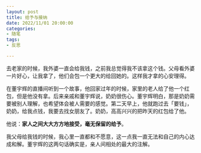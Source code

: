 ```yaml
---
layout: post
title: 给予与接纳
date: 2022/11/01 20:00:00
categories:
- 随笔
tags:
- 反思

---
```


去老家的时候，我外婆一直会给我钱，之前我总觉得我不该拿这个钱。父母看外婆一片好心，让我拿了，他们会包一个更大的给回她的。这样我才拿的心安理得。



在董宇辉的直播间听到一个故事，他回家过年的时候，家里的老人给了他一个红包，但是他没有拿。后来亲戚和董宇辉说，奶奶很伤心。董宇辉明白，那是奶奶需要被别人理解，也希望体会被人需要的感觉。第二天早上，他就跑过去「要钱」，奶奶，给我点钱，我要去找女朋友了。奶奶，高高兴兴的把昨天的红包给了他。

他说：**家人之间大大方方地接受，毫无保留的给予**。



我父母给我钱的时候，我心里一直都和不愿意，这一点我一直无法和自己的内心达成和解。董宇辉的这两句话确实是，亲人间相处的最大的注解。